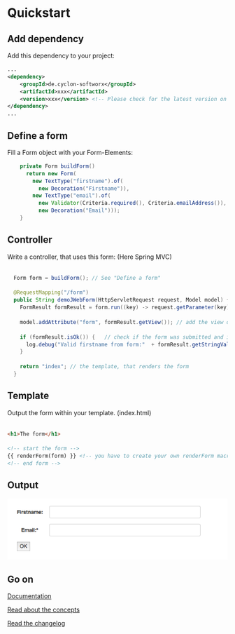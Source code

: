# Quickstart


## Add dependency

Add this dependency to your project:

```xml
...
<dependency>
    <groupId>de.cyclon-softworx</groupId>
    <artifactId>xxx</artifactId>
    <version>xxx</version> <!-- Please check for the latest version on maven central or in the changelog! -->
</dependency>
...
```

## Define a form

Fill a Form object with your Form-Elements:


```Java
    private Form buildForm()
      return new Form(
        new TextType("firstname").of(
          new Decoration("Firstname")),
        new TextType("email").of(
          new Validator(Criteria.required(), Criteria.emailAddress()),
          new Decoration("Email")));
    }
```


## Controller

Write a controller, that uses this form: (Here Spring MVC)

```Java

  Form form = buildForm(); // See "Define a form"

  @RequestMapping("/form")
  public String demoJWebForm(HttpServletRequest request, Model model) {
    FormResult formResult = form.run((key) -> request.getParameter(key)); // pass the request-params via lambda 
    
    model.addAttribute("form", formResult.getView()); // add the view object to the model
    
    if (formResult.isOk()) {   // check if the form was submitted and is valid
      log.debug("Valid firstname from form:"  + formResult.getStringValue("firstname"));   // if everything was okay, we can get the values from the form
    }
    
    return "index"; // the template, that renders the form
  }

```

## Template

Output the form within your template. (index.html)


```html

<h1>The form</h1>

<!-- start the form -->
{{ renderForm(form) }} <!-- you have to create your own renderForm macro! -> see jWebFormTheme project -->
<!-- end form -->


```


## Output

![Form Example](form_example.png "Form example output")


## Go on

[Documentation](start.md)

[Read about the concepts](concept.md)

[Read the changelog](CHANGELOG.md)
